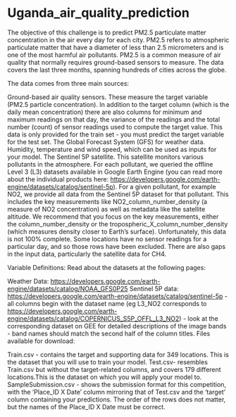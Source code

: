 # Uganda_air_quality_prediction
The objective of this challenge is to predict PM2.5 particulate matter concentration in the air every day for each city. PM2.5 refers to atmospheric particulate matter that have a diameter of less than 2.5 micrometers and is one of the most harmful air pollutants. PM2.5 is a common measure of air quality that normally requires ground-based sensors to measure. The data covers the last three months, spanning hundreds of cities across the globe.

The data comes from three main sources:

Ground-based air quality sensors. These measure the target variable (PM2.5 particle concentration). In addition to the target column (which is the daily mean concentration) there are also columns for minimum and maximum readings on that day, the variance of the readings and the total number (count) of sensor readings used to compute the target value. This data is only provided for the train set - you must predict the target variable for the test set.
The Global Forecast System (GFS) for weather data. Humidity, temperature and wind speed, which can be used as inputs for your model.
The Sentinel 5P satellite. This satellite monitors various pollutants in the atmosphere. For each pollutant, we queried the offline Level 3 (L3) datasets available in Google Earth Engine (you can read more about the individual products here: https://developers.google.com/earth-engine/datasets/catalog/sentinel-5p). For a given pollutant, for example NO2, we provide all data from the Sentinel 5P dataset for that pollutant. This includes the key measurements like NO2_column_number_density (a measure of NO2 concentration) as well as metadata like the satellite altitude. We recommend that you focus on the key measurements, either the column_number_density or the tropospheric_X_column_number_density (which measures density closer to Earth’s surface).
Unfortunately, this data is not 100% complete. Some locations have no sensor readings for a particular day, and so those rows have been excluded. There are also gaps in the input data, particularly the satellite data for CH4.

Variable Definitions: Read about the datasets at the following pages:

Weather Data: https://developers.google.com/earth-engine/datasets/catalog/NOAA_GFS0P25
Sentinel 5P data: https://developers.google.com/earth-engine/datasets/catalog/sentinel-5p - all columns begin with the dataset name (eg L3_NO2 corresponds to https://developers.google.com/earth-engine/datasets/catalog/COPERNICUS_S5P_OFFL_L3_NO2) - look at the corresponding dataset on GEE for detailed descriptions of the image bands - band names should match the second half of the column titles.
Files available for download:

Train.csv - contains the target and supporting data for 349 locations. This is the dataset that you will use to train your model.
Test.csv- resembles Train.csv but without the target-related columns, and covers 179 different locations.This is the dataset on which you will apply your model to.
SampleSubmission.csv - shows the submission format for this competition, with the ‘Place_ID X Date’ column mirroring that of Test.csv and the ‘target’ column containing your predictions. The order of the rows does not matter, but the names of the Place_ID X Date must be correct.
